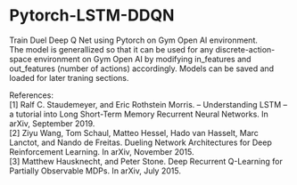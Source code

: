 # Pytorch-LSTM-DDQN
Train Duel Deep Q Net using Pytorch on Gym Open AI environment.  
The model is generallized so that it can be used for any discrete-action-space environment 
on Gym Open AI by modifying in_features and out_features (number of actions) accordingly. 
Models can be saved and loaded for later traning sections.
  
References:  
[1] Ralf C. Staudemeyer, and Eric Rothstein Morris. – Understanding LSTM –
a tutorial into Long Short-Term Memory Recurrent Neural Networks. In arXiv, September 2019.    
[2] Ziyu Wang, Tom Schaul, Matteo Hessel, Hado van Hasselt, Marc Lanctot, and Nando de Freitas.
Dueling Network Architectures for Deep Reinforcement Learning. In arXiv, November 2015.  
[3] Matthew Hausknecht, and Peter Stone. Deep Recurrent Q-Learning for Partially Observable 
MDPs. In arXiv, July 2015.
